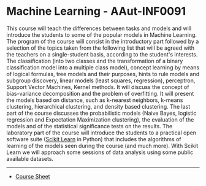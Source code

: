 # Machine Learning - AAut-INF0091

This course will teach the differences between tasks and models and will
introduce the students to some of the popular models in Machine Learning. The
program of the course will consist in the introductory part followed by a
selection of the topics taken from the following list that will be agreed with
the teachers on a single-student basis, according to the student's interests.
The classification (into two classes and the transformation of a binary
classification model into a multiple class model), concept learning by means of
logical formulas, tree models and their purposes, hints to rule models and
subgroup discovery, linear models (least squares, regression), perceptron,
Support Vector Machines, Kernel methods. It will discuss the concept of
bias-variance decomposition and the problem of overfitting. It will present the
models based on distance, such as k-nearest neighbors, k-means clustering,
hierarchical clustering, and density based clustering. The last part of the
course discusses the probabilistic models (Naive Bayes, logistic regression and
Expectation Maximization clustering), the evaluation of the models and of the
statistical significance tests on the results. The laboratory part of the course
will introduce the students to a practical open software suite ([Scikit
Learn](http://scikit-learn.org/stable/) in Python) that includes the algorithms
of learning of the models seen during the course (and much more). With Scikit
Learn we will approach some sessions of data analysis using some public
available datasets.

---

* [Course Sheet](https://magistrale.informatica.unito.it/do/corsi.pl/Show?_id=f45c)
